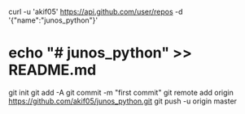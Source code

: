 curl -u 'akif05' https://api.github.com/user/repos -d '{"name":"junos_python"}'
# echo "# junos_python" >> README.md
git init
git add -A
git commit -m "first commit"
git remote add origin https://github.com/akif05/junos_python.git
git push -u origin master

